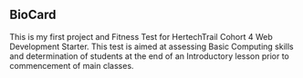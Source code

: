 ## BioCard

This is my first project and Fitness Test for HertechTrail Cohort 4 Web Development Starter. This test is aimed at assessing Basic Computing skills and determination of students at the end of an Introductory lesson prior to commencement of main classes.
